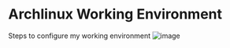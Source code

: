 # Archlinux Working Environment
Steps to configure my working environment
![image](https://user-images.githubusercontent.com/85821183/196006031-0f31a26c-c838-4af6-a1ec-b22604f47647.png)
